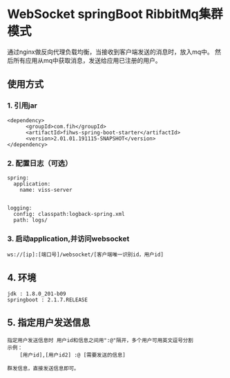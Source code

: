 # WebSocket springBoot RibbitMq集群模式

通过nginx做反向代理负载均衡，当接收到客户端发送的消息时，放入mq中。
然后所有应用从mq中获取消息，发送给应用已注册的用户。

## 使用方式

### 1. 引用jar

    <dependency>
          <groupId>com.fih</groupId>
          <artifactId>fihws-spring-boot-starter</artifactId>
          <version>2.01.01.191115-SNAPSHOT</version>
    </dependency>

### 2. 配置日志（可选）

    spring:
      application:
        name: viss-server
    
    
    logging:
      config: classpath:logback-spring.xml
      path: logs/
      
### 3. 启动application,并访问websocket

    ws://[ip]:[端口号]/websocket/[客户端唯一识别id，用户id]
    
## 4. 环境

    jdk : 1.8.0_201-b09
    springboot : 2.1.7.RELEASE
    
## 5. 指定用户发送信息

    指定用户发送信息时 用户id和信息之间用":@"隔开，多个用户可用英文逗号分割
    示例：
        [用户id],[用户id2] :@ [需要发送的信息]
        
    群发信息，直接发送信息即可。